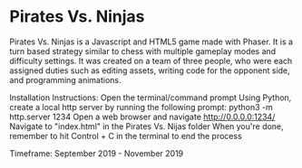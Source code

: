 # Pirates Vs. Ninjas

Pirates Vs. Ninjas is a Javascript and HTML5 game made with Phaser. It is a turn based strategy similar to chess with multiple gameplay modes and difficulty settings. It was created on a team of three people, who were each assigned duties such as editing assets, writing code for the opponent side, and programming animations.

Installation Instructions:
Open the terminal/command prompt
Using Python, create a local http server by running the following prompt: python3 -m http.server 1234
Open a web browser and navigate http://0.0.0.0:1234/
Navigate to "index.html" in the Pirates Vs. Nijas folder
When you're done, remember to hit Control + C in the terminal to end the process

Timeframe: September 2019 - November 2019
